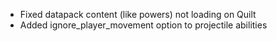 - Fixed datapack content (like powers) not loading on Quilt
- Added ignore_player_movement option to projectile abilities